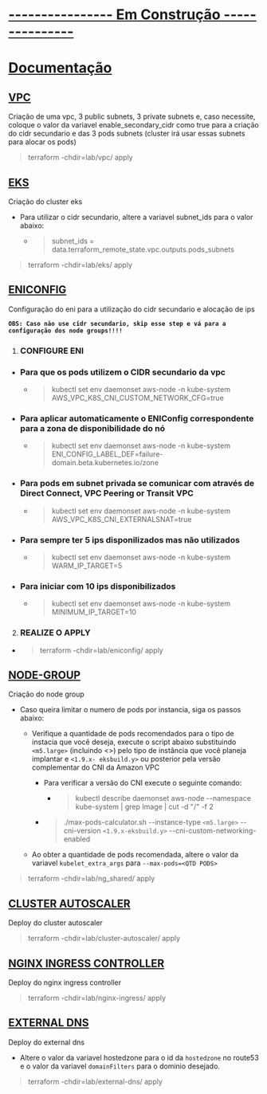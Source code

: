 # **<u>---------------- Em Construção ---------------</u>**

# **<u>Documentação</u>**

## **<u>VPC</u>**

<p>Criação de uma vpc, 3 public subnets, 3 private subnets e, caso necessite, coloque o valor da variavel enable_secondary_cidr como true para a criação do cidr secundario e das 3 pods subnets (cluster irá usar essas subnets para alocar os pods)</p>

 > terraform -chdir=lab/vpc/ apply

## **<u>EKS</u>**

<p>Criação do cluster eks</p>

- Para utilizar o cidr secundario, altere a variavel subnet_ids para o valor abaixo:

  - > subnet_ids = data.terraform_remote_state.vpc.outputs.pods_subnets

 > terraform -chdir=lab/eks/ apply

## **<u>ENICONFIG</u>**

<p>Configuração do eni para a utilização do cidr secundario e alocação de ips</p>

**`OBS: Caso não use cidr secundario, skip esse step e vá para a configuração dos node groups!!!!`**

1. ### **CONFIGURE ENI**

  - ### Para que os pods utilizem o CIDR secundario da vpc
  
    - > kubectl set env daemonset aws-node -n kube-system AWS_VPC_K8S_CNI_CUSTOM_NETWORK_CFG=true

  - ### Para aplicar automaticamente o ENIConfig correspondente para a zona de disponibilidade do nó

    - > kubectl set env daemonset aws-node -n kube-system ENI_CONFIG_LABEL_DEF=failure-domain.beta.kubernetes.io/zone

  - ### Para pods em subnet privada se comunicar com através de Direct Connect, VPC Peering or Transit VPC

    - > kubectl set env daemonset aws-node -n kube-system AWS_VPC_K8S_CNI_EXTERNALSNAT=true

  - ### Para sempre ter 5 ips disponilizados mas não utilizados

    - > kubectl set env daemonset aws-node -n kube-system WARM_IP_TARGET=5

  - ### Para iniciar com 10 ips disponibilizados

    -  > kubectl set env daemonset aws-node -n kube-system MINIMUM_IP_TARGET=10

2. ### **REALIZE O APPLY**

- > terraform -chdir=lab/eniconfig/ apply

## **<u>NODE-GROUP</u>**

<p>Criação do node group</p>

- Caso queira limitar o numero de pods por instancia, siga os passos abaixo:

  - Verifique a quantidade de pods recomendados para o tipo de instacia que você deseja, execute o script abaixo substituindo `<m5.large>` (incluindo <>) pelo tipo de   instância que você planeja implantar e `<1.9.x- eksbuild.y>` ou posterior pela versão complementar do CNI da Amazon VPC

    - Para verificar a versão do CNI execute o seguinte comando:

      - > kubectl describe daemonset aws-node --namespace kube-system | grep Image | cut -d "/" -f 2

    - > ./max-pods-calculator.sh --instance-type `<m5.large>` --cni-version `<1.9.x-eksbuild.y>` --cni-custom-networking-enabled

  - Ao obter a quantidade de pods recomendada, altere o valor da variavel `kubelet_extra_args` para `--max-pods=<QTD PODS>`

 > terraform -chdir=lab/ng_shared/ apply

## **<u>CLUSTER AUTOSCALER</u>**

<p>Deploy do cluster autoscaler</p>

 > terraform -chdir=lab/cluster-autoscaler/ apply

## **<u>NGINX INGRESS CONTROLLER</u>**

<p>Deploy do nginx ingress controller</p>

 > terraform -chdir=lab/nginx-ingress/ apply

## **<u>EXTERNAL DNS</u>**

<p>Deploy do external dns</p>

- Altere o valor da variavel hostedzone para o id da `hostedzone` no route53 e o valor da variavel `domainFilters` para o dominio desejado.

 > terraform -chdir=lab/external-dns/ apply
